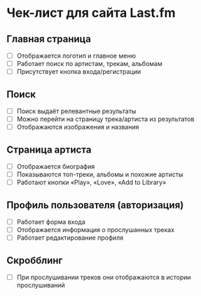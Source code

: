 # Чек-лист для сайта Last.fm

## Главная страница
- [ ] Отображается логотип и главное меню
- [ ] Работает поиск по артистам, трекам, альбомам
- [ ] Присутствует кнопка входа/регистрации

## Поиск
- [ ] Поиск выдаёт релевантные результаты
- [ ] Можно перейти на страницу трека/артиста из результатов
- [ ] Отображаются изображения и названия

## Страница артиста
- [ ] Отображается биография
- [ ] Показываются топ-треки, альбомы и похожие артисты
- [ ] Работают кнопки «Play», «Love», «Add to Library»

## Профиль пользователя (авторизация)
- [ ] Работает форма входа
- [ ] Отображается информация о прослушанных треках
- [ ] Работает редактирование профиля

## Скробблинг
- [ ] При прослушивании треков они отображаются в истории прослушиваний